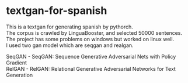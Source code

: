 # textgan-for-spanish
This is a textgan for generating spanish by pythorch.    
The corpus is crawled by LinguaBooster, and selected 50000 sentences.  
The project has some problems on windows but worked on linux well.  
I used two gan model which are seqgan and realgan.  
  
SeqGAN - SeqGAN: Sequence Generative Adversarial Nets with Policy Gradient  
RelGAN - RelGAN: Relational Generative Adversarial Networks for Text Generation  
